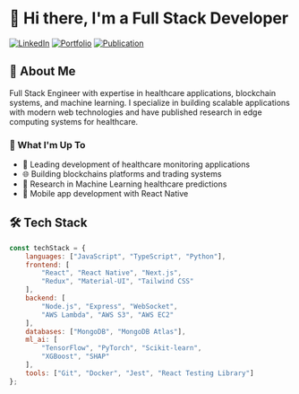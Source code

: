 # 👋 Hi there, I'm a Full Stack Developer

[![LinkedIn](https://img.shields.io/badge/LinkedIn-Connect-blue?style=flat-square&logo=linkedin)](your-linkedin-url)
[![Portfolio](https://img.shields.io/badge/Portfolio-Visit-success?style=flat-square&logo=google-chrome)](https://defi-dashboard-gold.vercel.app/)
[![Publication](https://img.shields.io/badge/Research-Publication-orange?style=flat-square&logo=google-scholar)](https://doi.org/10.1109/ECBIOS51820.2021.9510541)

## 💫 About Me
Full Stack Engineer with expertise in healthcare applications, blockchain systems, and machine learning. I specialize in building scalable applications with modern web technologies and have published research in edge computing systems for healthcare.

### 🚀 What I'm Up To
- 🏥 Leading development of healthcare monitoring applications
- 🌐 Building blockchains platforms and trading systems
- 🔬 Research in Machine Learning healthcare predictions
- 📱 Mobile app development with React Native

## 🛠️ Tech Stack
```javascript
const techStack = {
    languages: ["JavaScript", "TypeScript", "Python"],
    frontend: [
        "React", "React Native", "Next.js",
        "Redux", "Material-UI", "Tailwind CSS"
    ],
    backend: [
        "Node.js", "Express", "WebSocket",
        "AWS Lambda", "AWS S3", "AWS EC2"
    ],
    databases: ["MongoDB", "MongoDB Atlas"],
    ml_ai: [
        "TensorFlow", "PyTorch", "Scikit-learn",
        "XGBoost", "SHAP"
    ],
    tools: ["Git", "Docker", "Jest", "React Testing Library"]
};
